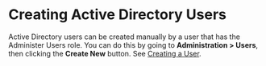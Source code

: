 [title]: # (Creating Active Directory Users)
[tags]: # (XXX)
[priority]: # (40)

# Creating Active Directory Users

Active Directory users can be created manually by a user that has the Administer Users role. You can do this by going to **Administration > Users**, then clicking the **Create New** button. See [Creating a User](#Creating-a-User).
